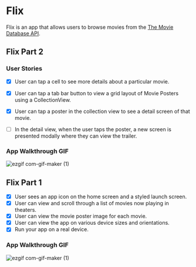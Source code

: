 # Flix

Flix is an app that allows users to browse movies from the [The Movie Database API](http://docs.themoviedb.apiary.io/#).

## Flix Part 2

### User Stories

- [x] User can tap a cell to see more details about a particular movie.
- [x] User can tap a tab bar button to view a grid layout of Movie Posters using a CollectionView.

- [x] User can tap a poster in the collection view to see a detail screen of that movie.
- [ ] In the detail view, when the user taps the poster, a new screen is presented modally where they can view the trailer.

### App Walkthrough GIF
![ezgif com-gif-maker (1)](https://user-images.githubusercontent.com/62917276/133467555-fb7be4c4-96a7-402c-a8a1-f6aa27ec3976.gif)


## Flix Part 1

- [x] User sees an app icon on the home screen and a styled launch screen.
- [x] User can view and scroll through a list of movies now playing in theaters.
- [x] User can view the movie poster image for each movie.
- [x] User can view the app on various device sizes and orientations.
- [x] Run your app on a real device.

### App Walkthrough GIF 
![ezgif com-gif-maker (1)](https://user-images.githubusercontent.com/62917276/132150756-8a877718-0485-4b1f-9d33-fcf36f0a341f.gif)

##
